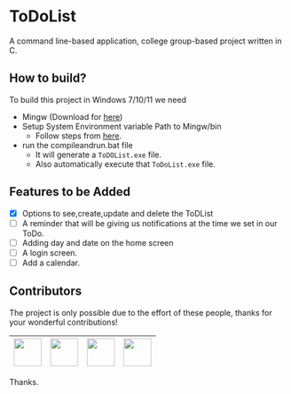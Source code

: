 # ToDoList
A command line-based application, college group-based project written in C.

## How to build?
To build this project in Windows 7/10/11 we need
- Mingw (Download for [here](https://www.mingw-w64.org/))
- Setup System Environment variable Path to Mingw/bin
  - Follow steps from [here](https://dev.to/gamegods3/how-to-install-gcc-in-windows-10-the-easier-way-422j).
- run the compileandrun.bat file
  - It will generate a `ToDOList.exe` file.
  - Also automatically execute that `ToDoList.exe` file.


## Features to be Added

- [x] Options to see,create,update and delete the ToDList
- [ ] A reminder that will be giving us notifications at the time we set in our ToDo.
- [ ] Adding day and date on the home screen
- [ ] A login screen.
- [ ] Add a calendar.

## Contributors
The project is only possible due to the effort of these people, thanks for your wonderful contributions!

| [<img src="https://github.com/mohithvinayak.png?size=50" width="50"/>](https://github.com/mohithvinayak)| [<img src="https://github.com/SHAY2407.png?size=50" width="50"/>](https://github.com/SHAY2407) | [<img src="https://github.com/SaiKalyanRaju.png?size=50" width="50"/>](https://github.com/SaiKalyanRaju) | [<img src="https://github.com/AryanGitHub.png?size=50" width="50"/>](https://github.com/AryanGitHub) |
| -------- | -------- | -------- | -------- |

Thanks.
